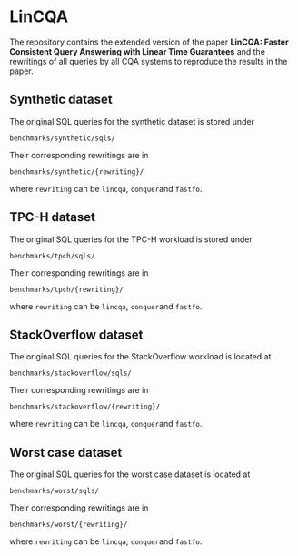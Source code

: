 # LinCQA

The repository contains the extended version of the paper **LinCQA: Faster Consistent Query Answering with Linear Time Guarantees** and the rewritings of all queries by all CQA systems to reproduce the results in the paper.

## Synthetic dataset
The original SQL queries for the synthetic dataset is stored under
```
benchmarks/synthetic/sqls/
```
Their corresponding rewritings are in 
```
benchmarks/synthetic/{rewriting}/
```
where ```rewriting``` can be ```lincqa```, ```conquer```and ```fastfo```.


## TPC-H dataset

The original SQL queries for the TPC-H workload is stored under
```
benchmarks/tpch/sqls/
```
Their corresponding rewritings are in 
```
benchmarks/tpch/{rewriting}/
```
where ```rewriting``` can be ```lincqa```, ```conquer```and ```fastfo```.


## StackOverflow dataset

The original SQL queries for the StackOverflow workload is located at
```
benchmarks/stackoverflow/sqls/
```
Their corresponding rewritings are in 
```
benchmarks/stackoverflow/{rewriting}/
```
where ```rewriting``` can be ```lincqa```, ```conquer```and ```fastfo```.


## Worst case dataset

The original SQL queries for the worst case dataset is located at
```
benchmarks/worst/sqls/
```
Their corresponding rewritings are in 
```
benchmarks/worst/{rewriting}/
```
where ```rewriting``` can be ```lincqa```, ```conquer```and ```fastfo```.
